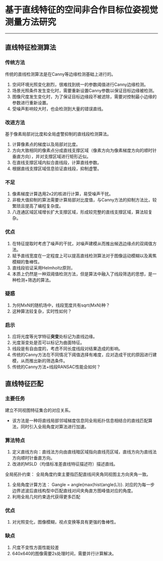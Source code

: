 
# 基于直线特征的空间非合作目标位姿视觉测量方法研究 
-------------
## 直线特征检测算法 
### 传统方法
传统的直线检测算法是在Canny等边缘检测基础上进行的。
1. 空间环境光照变化剧烈，很难找到统一的参数阈值进行Canny边缘检测。
2. 场景光照条件发生变化时，需要重新设置Canny参数以保证目标边缘被检测。
3. 图像尺度发生变化时，为了保证目标边缘段不被滤除，需要对控制最小边缘的参数进行重新设置。
4. 受噪声影响较大时，也会检测到大量的错误直线。 

### 改进方法
基于像素局部对比度和全局虚警抑制的直线段检测算法。
1. 计算像素点的梯度以及局部对比度。
2. 方向大致相同的像素点分成直线支撑区域（像素方向为像素梯度方向的顺时针垂直方向），并对支撑区域进行矩形近似。
3. 在直线支撑区域内拟合直线段，计算直线参数。
4. 根据直线支撑区域信息验证直线段，抑制虚警。

### 不足
1. 像素梯度计算选用2x2的核进行计算，易受噪声干扰。
2. 非极大值抑制的算法需要计算局部对比度值，与Canny方法的抑制方法比，较繁琐且提高了编程复杂度。
3. 八连通区域区域增长扩大支撑区域，形成较完整的直线支撑区域，算法较复杂。

### 优点
1. 在特征提取时考虑了噪声的干扰，对噪声建模从而推出候选边缘点的双阈值方法。
2. 赋予直线宽度在一定程度上可以提高直线检测算法对于图像运动模糊以及离焦模糊的鲁棒性。
3. 直线段验证采用Helmholtz原则，
4. 本质上仍然是一种双阈值检测方法，但是算法中融入了线段筛选的思想，是一种检测+筛选的算法。

### 疑惑
1. 为何MxN的随机场中，线段宽度共有sqrt(MxN)种？
2. 这种算法较复杂，实时性如何？

### 启示
1. 应将光度等光学特征**突变**处标记为直线边缘。
2. 光度渐变处是否可以标记为曲面特征。
3. 线段是有自由度的，考虑不同长度线段对结果造成的影响。
4. 传统的Canny方法在不同情况下阈值选择有难度，应对造成干扰的原因进行建模，从而推出新的筛选条件。
5. 传统的Canny方法+线段RANSAC性能会如何？

## 直线特征匹配
### 主要任务
建立不同视图特征集合的对应关系。
* 该方法是一种将直线局部邻域梯度信息同全局拓扑信息相结合的直线匹配算法，同时引入全局角度对算法进行加速。

### 算法特点
1. 定义直线方向：直线法方向由直线暗区域指向直线亮区域，直线方向为直线法方向顺时针垂直方向。 
2. 改进的MSLD（均值标准差直线特征描述符）描述直线。

全局拓扑约束：
全局角度约束主要指匹配直线间夹角同视图主方向夹角一致。
1. 全局角度计算方法： Gangle = angle{max(hist(angle(L))}. 对应的为每一步边界滤波后直线构型中匹配直线对间夹角直方图峰值对应的角度。
2. 利用全局几何约束迭代获得更多匹配

### 优点
1. 对光照变化，图像模糊，视点变换等具有更强的鲁棒性。

### 缺点
1. 尺度不变性方面性能较差
2. 640x640的图像需要2s处理时间，需要并行计算解决。

